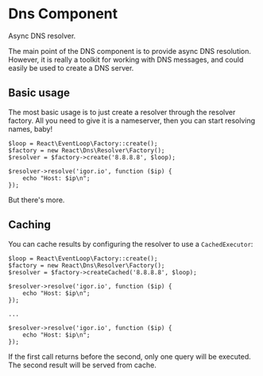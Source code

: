 # Dns Component

Async DNS resolver.

The main point of the DNS component is to provide async DNS resolution.
However, it is really a toolkit for working with DNS messages, and could
easily be used to create a DNS server.

## Basic usage

The most basic usage is to just create a resolver through the resolver
factory. All you need to give it is a nameserver, then you can start resolving
names, baby!

    $loop = React\EventLoop\Factory::create();
    $factory = new React\Dns\Resolver\Factory();
    $resolver = $factory->create('8.8.8.8', $loop);

    $resolver->resolve('igor.io', function ($ip) {
        echo "Host: $ip\n";
    });

But there's more.

## Caching

You can cache results by configuring the resolver to use a `CachedExecutor`:

    $loop = React\EventLoop\Factory::create();
    $factory = new React\Dns\Resolver\Factory();
    $resolver = $factory->createCached('8.8.8.8', $loop);

    $resolver->resolve('igor.io', function ($ip) {
        echo "Host: $ip\n";
    });

    ...

    $resolver->resolve('igor.io', function ($ip) {
        echo "Host: $ip\n";
    });

If the first call returns before the second, only one query will be executed.
The second result will be served from cache.

